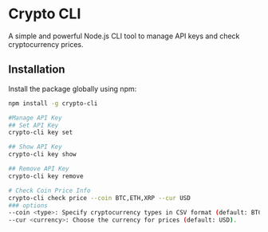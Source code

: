 # Crypto CLI

A simple and powerful Node.js CLI tool to manage API keys and check cryptocurrency prices.

## Installation

Install the package globally using npm:

```bash
npm install -g crypto-cli

#Manage API Key
## Set API Key
crypto-cli key set

## Show API Key
crypto-cli key show

## Remove API Key
crypto-cli key remove

# Check Coin Price Info
crypto-cli check price --coin BTC,ETH,XRP --cur USD
### options
--coin <type>: Specify cryptocurrency types in CSV format (default: BTC,ETH,XRP).
--cur <currency>: Choose the currency for prices (default: USD).
